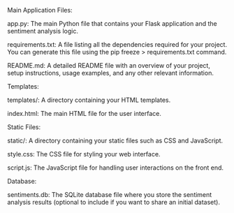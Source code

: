 Main Application Files:

app.py: The main Python file that contains your Flask application and the sentiment analysis logic.

requirements.txt: A file listing all the dependencies required for your project. You can generate this file using the pip freeze > requirements.txt command.

README.md: A detailed README file with an overview of your project, setup instructions, usage examples, and any other relevant information.

Templates:

templates/: A directory containing your HTML templates.

index.html: The main HTML file for the user interface.

Static Files:

static/: A directory containing your static files such as CSS and JavaScript.

style.css: The CSS file for styling your web interface.

script.js: The JavaScript file for handling user interactions on the front end.

Database:

sentiments.db: The SQLite database file where you store the sentiment analysis results (optional to include if you want to share an initial dataset).

